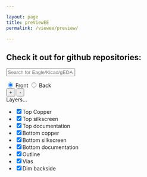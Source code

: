 ```yaml
---

layout: page
title: preViewEE
permalink: /viewee/preview/

---
```


## Check it out for github repositories:

<link rel="stylesheet" type="text/css" href="../../viewee.js/styles/font.css" />
<link rel="stylesheet" type="text/css" href="../../viewee.js/styles/style.css" />
<link rel="stylesheet" type="text/css" href="../../viewee.js/styles/browser.css" />

<script type="text/javascript" src="../../viewee.js/lib/object-assign.js"></script>
<script type="text/javascript" src="../../viewee.js/lib/minivents.js"></script>
<script type="text/javascript" src="../../viewee.js/lib/htmlel.js"></script>

<script type="text/javascript" src="../../viewee.js/lib/FontLoader.js"></script>

<script type="text/javascript" src="../../viewee.js/src/eagle_xml_parser.js"></script>
<script type="text/javascript" src="../../viewee.js/src/kicad_pcb_parser.js"></script>
<script type="text/javascript" src="../../viewee.js/src/geda_parser.js"></script>

<script type="text/javascript" src="../../viewee.js/src/renderer.js"></script>
<script type="text/javascript" src="../../viewee.js/src/canvas_renderer.js"></script>
<script type="text/javascript" src="../../viewee.js/src/svg_renderer.js"></script>

<script type="text/javascript" src="../../viewee.js/src/viewee.js"></script>

<script type="text/javascript" src="../../viewee.js/src/interface.js"></script>

<script type="text/javascript" src="../../viewee.js/src/browser.js"></script>

<div style="font-family: vector; visibility: hidden; position: absolute; opacity: .01"> </div>
<div class="viewee-wrapper">
<div class="search">
<form class="search">
<input type="text" name="searchInput" placeholder="Search for Eagle/Kicad/gEDA" />
</form>
<ul class="results">
</ul>
</div>
<div class="viewee">
<div id="hintsbox">
<p><span id="hintstitle"></span> <span id="hintstext"></span></p>
</div>
<form class="controls" style="background-color: transparent;">
<div class="split">
<input type="radio" id="side-front" value="front" name="side" checked="true"/>
<label for="side-front">Front</label>
<input type="radio" id="side-back" value="back" name="side"/>
<label for="side-back">Back</label>
</div>
<div class="split">
<button type="button" class="button zoomIn" id="zoominbutton">+</button>
<button type="button" class="button zoomOut" id="zoomoutbutton">-</button>
</div>
<div class="button dropdown" id="showlayerbutton">
Layers...
<ul class="layers">
<li><input type="checkbox" checked="checked" id="SHOW_LAYER_CB_5" onclick="toggleLayer(5);"/>Top Copper</li>
<li><input type="checkbox" checked="checked" id="SHOW_LAYER_CB_6" onclick="toggleLayer(6);"/>Top silkscreen</li>
<li><input type="checkbox" checked="checked" id="SHOW_LAYER_CB_7" onclick="toggleLayer(7);"/>Top documentation</li>
<li><input type="checkbox" checked="checked" id="SHOW_LAYER_CB_1" onclick="toggleLayer(1);"/>Bottom copper</li>
<li><input type="checkbox" checked="checked" id="SHOW_LAYER_CB_2" onclick="toggleLayer(2);"/>Bottom silkscreen</li>
<li><input type="checkbox" checked="checked" id="SHOW_LAYER_CB_3" onclick="toggleLayer(3);"/>Bottom documentation</li>
<li><input type="checkbox" checked="checked" id="SHOW_LAYER_CB_9" onclick="toggleLayer(9);"/>Outline</li>
<li><input type="checkbox" checked="checked" id="SHOW_LAYER_CB_8" onclick="toggleLayer(8);"/>Vias</li>
<li><input type="checkbox" checked="checked" id="SHOW_LAYER_CB_4" onclick="toggleLayer(4);"/>Dim backside</li>
</ul>
</div>
</form>
<div class="hcenter">
<div class="vcenter">

<!--

<canvas class="canvas" width="800" height="600"></canvas>
-->
<svg class="canvas"></svg>

</div>
</div>
</div>
</div>
